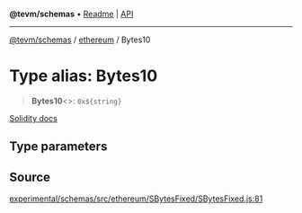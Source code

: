 **@tevm/schemas** • [Readme](../../README.md) \| [API](../../modules.md)

***

[@tevm/schemas](../../README.md) / [ethereum](../README.md) / Bytes10

# Type alias: Bytes10

> **Bytes10**\<\>: ```0x${string}```

[Solidity docs](https://docs.soliditylang.org/en/latest/types.html#fixed-size-byte-arrays)

## Type parameters

## Source

[experimental/schemas/src/ethereum/SBytesFixed/SBytesFixed.js:81](https://github.com/evmts/tevm-monorepo/blob/main/experimental/schemas/src/ethereum/SBytesFixed/SBytesFixed.js#L81)

